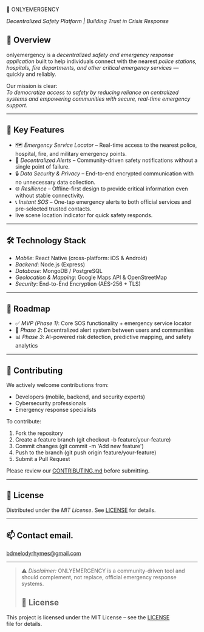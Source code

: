 🚨 ONLYEMERGENCY 

*Decentralized Safety Platform | Building Trust in Crisis Response*  

## 📖 Overview  
onlyemergency is a *decentralized safety and emergency response application* built to help individuals connect with the nearest *police stations, hospitals, fire departments, and other critical emergency services* — quickly and reliably.  

Our mission is clear:  
*To democratize access to safety by reducing reliance on centralized systems and empowering communities with secure, real-time emergency support.*  

---

## 🔑 Key Features  
- 🗺 *Emergency Service Locator* – Real-time access to the nearest police, hospital, fire, and military emergency points.  
- 📡 *Decentralized Alerts* – Community-driven safety notifications without a single point of failure.  
- 🔒 *Data Security & Privacy* – End-to-end encrypted communication with no unnecessary data collection.  
- 🌐 *Resilience* – Offline-first design to provide critical information even without stable connectivity.  
- 📞 *Instant SOS* – One-tap emergency alerts to both official services and pre-selected trusted contacts.  
- live scene location indicator for quick safety responds.

---

## 🛠 Technology Stack  
- *Mobile*: React Native (cross-platform: iOS & Android)  
- *Backend*: Node.js (Express)  
- *Database*: MongoDB / PostgreSQL  
- *Geolocation & Mapping*: Google Maps API & OpenStreetMap  
- *Security*: End-to-End Encryption (AES-256 + TLS)  

---

## 🚀 Roadmap  
- ✅ *MVP (Phase 1)*: Core SOS functionality + emergency service locator  
- 🔄 *Phase 2*: Decentralized alert system between users and communities  
- 📊 *Phase 3*: AI-powered risk detection, predictive mapping, and safety analytics  

---

## 🤝 Contributing  
We actively welcome contributions from:  
- Developers (mobile, backend, and security experts)  
- Cybersecurity professionals  
- Emergency response specialists  

To contribute:  
1. Fork the repository  
2. Create a feature branch (git checkout -b feature/your-feature)  
3. Commit changes (git commit -m 'Add new feature')  
4. Push to the branch (git push origin feature/your-feature)  
5. Submit a Pull Request  

Please review our [CONTRIBUTING.md](CONTRIBUTING.md) before submitting.  

---

## 📜 License  
Distributed under the *MIT License*. See [LICENSE](LICENSE) for details.  

---

## 📫 Contact email.
bdmelodyrhymes@gmail.com

---

> ⚠ *Disclaimer:* ONLYEMERGENCY is a community-driven tool and should complement, not replace, official emergency response systems.
> 
> ## 📜 License
This project is licensed under the MIT License – see the [LICENSE](LICENSE) file for details.
